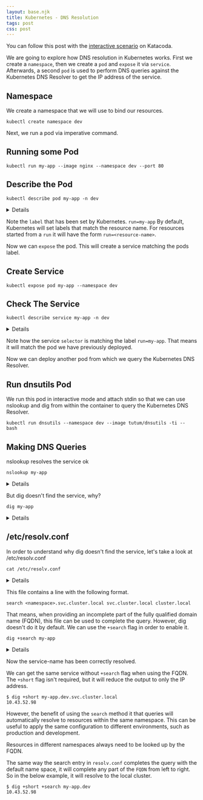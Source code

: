 ```yaml
---
layout: base.njk
title: Kubernetes - DNS Resolution
tags: post
css: post
---
```



You can follow this post with the [interactive scenario](https://www.katacoda.com/bluebrown/scenarios/kubernetes-dns) on Katacoda.

We are going to explore how DNS resolution in Kubernetes works. First we create a `namespace`, then we create a `pod` and `expose` it via `service`. Afterwards, a second `pod` is used to perform DNS queries against the Kubernetes DNS Resolver to get the IP address of the service.

## Namespace

We create a namespace that we will use to bind our resources.

```shell
kubectl create namespace dev
```

Next, we run a pod via imperative command.

## Running some Pod

```shell
kubectl run my-app --image nginx --namespace dev --port 80
```

## Describe the Pod

```shell
kubectl describe pod my-app -n dev
```

<details>

```shell
Name:         my-app
Namespace:    dev
Priority:     0
Node:         raspberrypi/192.168.1.41
Start Time:   Fri, 25 Jun 2021 01:21:16 +0100
Labels:       run=my-app
Annotations:  <none>
Status:       Running
IP:           10.42.0.126
IPs:
  IP:  10.42.0.126
Containers:
  my-app:
    Container ID:   containerd://086772d833ec67917a98ef43561d6f18779f086daa5b93a3390474a6aa707160
    Image:          nginx
    Image ID:       docker.io/library/nginx@sha256:47ae43cdfc7064d28800bc42e79a429540c7c80168e8c8952778c0d5af1c09db
    Port:           80/TCP
    Host Port:      0/TCP
    State:          Running
      Started:      Fri, 25 Jun 2021 01:21:20 +0100
    Ready:          True
    Restart Count:  0
    Environment:    <none>
    Mounts:
      /var/run/secrets/kubernetes.io/serviceaccount from kube-api-access-fnb62 (ro)
Conditions:
  Type              Status
  Initialized       True 
  Ready             True 
  ContainersReady   True 
  PodScheduled      True 
Volumes:
  kube-api-access-fnb62:
    Type:                    Projected (a volume that contains injected data from multiple sources)
    TokenExpirationSeconds:  3607
    ConfigMapName:           kube-root-ca.crt
    ConfigMapOptional:       <nil>
    DownwardAPI:             true
QoS Class:                   BestEffort
Node-Selectors:              <none>
Tolerations:                 node.kubernetes.io/not-ready:NoExecute op=Exists for 300s
                             node.kubernetes.io/unreachable:NoExecute op=Exists for 300s
Events:
  Type    Reason     Age   From               Message
  ----    ------     ----  ----               -------
  Normal  Scheduled  30s   default-scheduler  Successfully assigned dev/my-app to raspberrypi
  Normal  Pulling    29s   kubelet            Pulling image "nginx"
  Normal  Pulled     28s   kubelet            Successfully pulled image "nginx" in 1.369183373s
  Normal  Created    28s   kubelet            Created container my-app
  Normal  Started    27s   kubelet            Started container my-app
```

</details>

Note the `label` that has been set by Kubernetes. `run=my-app` By default, Kubernetes will set labels that match the resource name. For resources started from a `run` it will have the form `run=<resource-name>`.

Now we can `expose` the pod. This will create a service matching the pods label.

## Create Service

```shell
kubectl expose pod my-app --namespace dev
```

## Check The Service

```shell
kubectl describe service my-app -n dev
```

<details>

```shell
Name:              my-app
Namespace:         dev
Labels:            run=my-app
Annotations:       <none>
Selector:          run=my-app
Type:              ClusterIP
IP Family Policy:  SingleStack
IP Families:       IPv4
IP:                10.43.52.98
IPs:               10.43.52.98
Port:              <unset>  80/TCP
TargetPort:        80/TCP
Endpoints:         10.42.0.126:80
Session Affinity:  None
Events:            <none>
```

</details>

Note how the service `selector` is matching the label `run=my-app`. That means it will match the pod we have previously deployed.

Now we can deploy another pod from which we query the Kubernetes DNS Resolver.

## Run dnsutils Pod

We run this pod in interactive mode and attach stdin so that we can use nslookup and dig from within the container to query the Kubernetes DNS Resolver.

```shell
kubectl run dnsutils --namespace dev --image tutum/dnsutils -ti -- bash
```

## Making DNS Queries

nslookup resolves the service ok

```shell
nslookup my-app
```

<details>

```shell
Server:         10.43.0.10
Address:        10.43.0.10#53

Name:   my-app.dev.svc.cluster.local
Address: 10.43.52.98
```

</details>

But dig doesn't find the service, why?

```shell
dig my-app
```

<details>

```shell
; <<>> DiG 9.11.5-P4-5.1+deb10u5-Debian <<>> my-app
;; global options: +cmd
;; Got answer:
;; ->>HEADER<<- opcode: QUERY, status: NXDOMAIN, id: 51094
;; flags: qr aa rd ra; QUERY: 1, ANSWER: 0, AUTHORITY: 1, ADDITIONAL: 1

;; OPT PSEUDOSECTION:
; EDNS: version: 0, flags:; udp: 4096
; COOKIE: 4c23b7d697ed3587 (echoed)
;; QUESTION SECTION:
;my-app.                                IN      A

;; AUTHORITY SECTION:
.                       13      IN      SOA     a.root-servers.net. nstld.verisign-grs.com. 2021062402 1800 900 604800 86400

;; Query time: 0 msec
;; SERVER: 10.43.0.10#53(10.43.0.10)
;; WHEN: Fri Jun 25 01:41:30 UTC 2021
;; MSG SIZE  rcvd: 122
```

</details>

## /etc/resolv.conf

In order to understand why dig doesn't find the service, let's take a look at /etc/resolv.conf

```shell
cat /etc/resolv.conf
```

<details>

```shell
search dev.svc.cluster.local svc.cluster.local cluster.local
nameserver 10.43.0.10
options ndots:5
```

</details>

This file contains a line with the following format.

```shell
search <namespace>.svc.cluster.local svc.cluster.local cluster.local
```

That means, when providing an incomplete part of the fully qualified domain name (FQDN), this file can be used to complete the query. However, dig doesn't do it by default. We can use the `+search` flag in order to enable it.

```shell
dig +search my-app
```

<details>

```shell
; <<>> DiG 9.11.5-P4-5.1+deb10u5-Debian <<>> +search my-app
;; global options: +cmd
;; Got answer:
;; WARNING: .local is reserved for Multicast DNS
;; You are currently testing what happens when an mDNS query is leaked to DNS
;; ->>HEADER<<- opcode: QUERY, status: NOERROR, id: 39376
;; flags: qr aa rd; QUERY: 1, ANSWER: 1, AUTHORITY: 0, ADDITIONAL: 1
;; WARNING: recursion requested but not available

;; OPT PSEUDOSECTION:
; EDNS: version: 0, flags:; udp: 4096
; COOKIE: de26c4eaa4e53026 (echoed)
;; QUESTION SECTION:
;my-app.dev.svc.cluster.local.  IN      A

;; ANSWER SECTION:
my-app.dev.svc.cluster.local. 5 IN      A       10.43.52.98

;; Query time: 0 msec
;; SERVER: 10.43.0.10#53(10.43.0.10)
;; WHEN: Fri Jun 25 01:42:34 UTC 2021
;; MSG SIZE  rcvd: 113
```

</details>

Now the service-name has been correctly resolved.

We can get the same service without `+search` flag when using the FQDN. The `+short` flag isn't required, but it will reduce the output to only the IP address.

```shell
$ dig +short my-app.dev.svc.cluster.local
10.43.52.98
```

However, the benefit of using the `search` method it that queries will automatically resolve to resources within the same namespace. This can be useful to apply the same configuration to different environments, such as production and development.

Resources in different namespaces always need to be looked up by the FQDN.

The same way the search entry in `resolv.conf` completes the query with the default name space, it will complete any part of the `FQDN` from left to right. So in the below example, it will resolve to the local cluster.

```shell
$ dig +short +search my-app.dev
10.43.52.98
```
